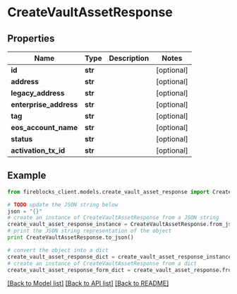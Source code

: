 # CreateVaultAssetResponse


## Properties

Name | Type | Description | Notes
------------ | ------------- | ------------- | -------------
**id** | **str** |  | [optional] 
**address** | **str** |  | [optional] 
**legacy_address** | **str** |  | [optional] 
**enterprise_address** | **str** |  | [optional] 
**tag** | **str** |  | [optional] 
**eos_account_name** | **str** |  | [optional] 
**status** | **str** |  | [optional] 
**activation_tx_id** | **str** |  | [optional] 

## Example

```python
from fireblocks_client.models.create_vault_asset_response import CreateVaultAssetResponse

# TODO update the JSON string below
json = "{}"
# create an instance of CreateVaultAssetResponse from a JSON string
create_vault_asset_response_instance = CreateVaultAssetResponse.from_json(json)
# print the JSON string representation of the object
print CreateVaultAssetResponse.to_json()

# convert the object into a dict
create_vault_asset_response_dict = create_vault_asset_response_instance.to_dict()
# create an instance of CreateVaultAssetResponse from a dict
create_vault_asset_response_form_dict = create_vault_asset_response.from_dict(create_vault_asset_response_dict)
```
[[Back to Model list]](../README.md#documentation-for-models) [[Back to API list]](../README.md#documentation-for-api-endpoints) [[Back to README]](../README.md)


